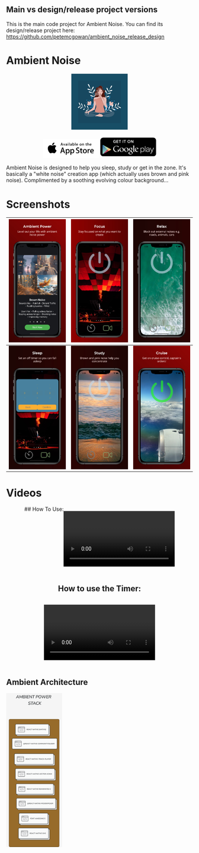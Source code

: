 ## Main vs design/release project versions

This is the main code project for Ambient Noise. You can find its design/release project here:
https://github.com/petemcgowan/ambient_noise_release_design


# Ambient Noise

<div align="center">

<img src="/img/06_Logo_Ambient_Noise.png" width="30%">


</div>

<div align="center">

<a href="https://apps.apple.com/us/app/alpha-waves-rain-sounds/id6459734452"><img src="/img/app-store-available-on-the.svg" width="30%"></a>
<a href="[https://play.google.com/store/apps/details?id=com.buachaillmaith.rainnoiseapp]"><img src="/img/Google_Play_2022_logo_Get.png" width="30%"></a>

</div>

Ambient Noise is designed to help you sleep, study or get in the zone. It's basically a "white noise" creation app (which actually uses brown and pink noise). Complimented by a soothing evolving colour background...


# Screenshots

<div align="center">

| ![Image 1](/img/projects/AmbientNoiseiPhone0.jpeg) | ![Image 2](/img/projects/AmbientNoiseiPhone1.jpeg) | ![Image 3](/img/projects/AmbientNoiseiPhone2.jpeg) |
| :---------------------------------------------: | :---------------------------------------------: | :---------------------------------------------: |
| ![Image 4](/img/projects/AmbientNoiseiPhone3.jpeg) | ![Image 5](/img/projects/AmbientNoiseiPhone4.jpeg) | ![Image 6](/img/projects/AmbientNoiseiPhone5.jpeg) |

</div>

# Videos

<div style="display: flex; flex-wrap: wrap; justify-content: center;">
  ## How To Use:

  <video style="width: 100%; max-width: 640px;" src="https://user-images.githubusercontent.com/43282635/235081663-7b0eb525-e9cb-47ff-9193-e087195f4860.mp4" controls></video>

  ## How to use the Timer:

  <video style="width: 100%; max-width: 640px;" src="https://user-images.githubusercontent.com/43282635/235081719-fd53c90c-8e15-46f7-afb5-5e79378e764f.mp4" controls></video>
</div>


## Ambient Architecture

<img src="docs/images/ambient-power-stack.png" width="30%" />


